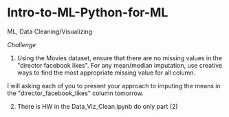 # Intro-to-ML-Python-for-ML
ML, Data Cleaning/Visualizing

*Challenge*

1) Using the Movies dataset, ensure that there are no missing values in the "director facebook likes". For any mean/median imputation, use creative ways to find the most appropriate missing value for all column. 

I will asking each of you to present your approach to imputing the means in the "director_facebook_likes" column tomorrow. 

2) There is HW in the Data_Viz_Clean.ipynb do only part (2)



